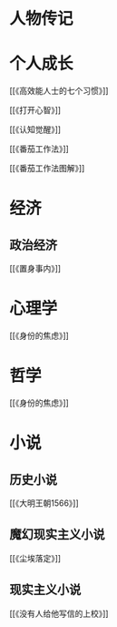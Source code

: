 # 人物传记




# 个人成长

[[《高效能人士的七个习惯》]]

[[《打开心智》]]

[[《认知觉醒》]]

[[《番茄工作法》]]

[[《番茄工作法图解》]]

# 经济

## 政治经济

[[《置身事内》]]

# 心理学

[[《身份的焦虑》]]

# 哲学

[[《身份的焦虑》]]

# 小说

## 历史小说

[[《大明王朝1566》]]

## 魔幻现实主义小说

[[《尘埃落定》]]

## 现实主义小说

[[《没有人给他写信的上校》]]
